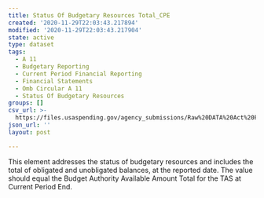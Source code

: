 ```yaml
---
title: Status Of Budgetary Resources Total_CPE
created: '2020-11-29T22:03:43.217894'
modified: '2020-11-29T22:03:43.217904'
state: active
type: dataset
tags:
  - A 11
  - Budgetary Reporting
  - Current Period Financial Reporting
  - Financial Statements
  - Omb Circular A 11
  - Status Of Budgetary Resources
groups: []
csv_url: >-
  https://files.usaspending.gov/agency_submissions/Raw%20DATA%20Act%20Files/index.html
json_url: ''
layout: post

---
```

This element addresses the status of budgetary resources and includes the total of obligated and unobligated balances, at the reported date. The value should equal the Budget Authority Available Amount Total for the TAS at Current Period End.
